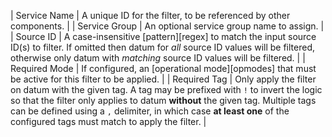 | Service Name       | A unique ID for the filter, to be referenced by other components. |
| Service Group      | An optional service group name to assign. |
| Source ID          | A case-insensitive [pattern][regex] to match the input source ID(s) to filter. If omitted then datum for _all_ source ID values will be filtered, otherwise only datum with _matching_ source ID values will be filtered. |
| Required Mode      | If configured, an [operational mode][opmodes] that must be active for this filter to be applied. |
| Required Tag       | Only apply the filter on datum with the given tag. A tag may be prefixed with `!` to invert the logic so that the filter only applies to datum **without** the given tag. Multiple tags can be defined using a `,` delimiter, in which case **at least one** of the configured tags must match to apply the filter. |
